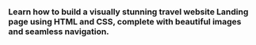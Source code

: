 ### Learn how to build a visually stunning travel website Landing page using **HTML** and **CSS**, complete with beautiful images and seamless navigation.
